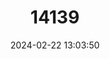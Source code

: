 ---
title: "14139"
category: "Myotis aelleni"
draft: false
date: 2024-02-22 13:03:50
languages:
  English: ["Southern Myotis"]
---